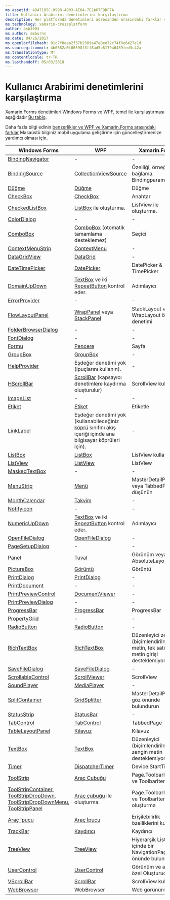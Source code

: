 ```yaml
---
ms.assetid: 4D47185C-8998-4903-AE64-7E2A67F9DF7A
title: Kullanıcı Arabirimi denetimlerini karşılaştırma
description: Her platformda denetimleri adresinden arasındaki farklar ve benzerlikler anlayın.
ms.technology: xamarin-crossplatform
author: asb3993
ms.author: amburns
ms.date: 04/26/2017
ms.openlocfilehash: 01c7f8eaa2f37b2309a47e0ee72c74f8e6427e1d
ms.sourcegitcommit: 4b0582a0f06598f3ff8ad5b817946459fed3c42a
ms.translationtype: MT
ms.contentlocale: tr-TR
ms.lasthandoff: 05/03/2018
---
```

# <a name="ui-controls-comparison"></a>Kullanıcı Arabirimi denetimlerini karşılaştırma

Xamarin.Forms denetimleri Windows Forms ve WPF, temel ile karşılaştırması aşağıdadır [Bu tablo](/dotnet/framework/wpf/advanced/windows-forms-controls-and-equivalent-wpf-controls).

Daha fazla bilgi edinin [benzerlikler ve WPF ve Xamarin.Forms arasındaki farklar](wpf.md) Masaüstü bilginiz mobil uygulama geliştirme için güncelleştirmenize yardımcı olması için.

|Windows Forms|WPF|Xamarin.Forms|
|--- |--- |--- |
|[BindingNavigator](https://msdn.microsoft.com/library/system.windows.forms.bindingnavigator(v=vs.110).aspx)|-|-|
|[BindingSource](https://msdn.microsoft.com/library/system.windows.forms.bindingsource(v=vs.110).aspx)|[CollectionViewSource](https://msdn.microsoft.com/library/system.windows.data.collectionviewsource(v=vs.110).aspx)|Özelliği, örneğin bağlama. Bindingparameters'te|
|[Düğme](https://msdn.microsoft.com/library/system.windows.forms.button(v=vs.110).aspx)|[Düğme](https://msdn.microsoft.com/library/system.windows.controls.button(v=vs.110).aspx)|Düğme|
|[CheckBox](https://msdn.microsoft.com/library/system.windows.forms.checkbox(v=vs.110).aspx)|[CheckBox](https://msdn.microsoft.com/library/system.windows.controls.checkbox(v=vs.110).aspx)|Anahtar|
|[CheckedListBox](https://msdn.microsoft.com/library/system.windows.forms.checkedlistbox(v=vs.110).aspx)|[ListBox](https://msdn.microsoft.com/library/system.windows.controls.listbox(v=vs.110).aspx) ile oluşturma.|ListView ile oluşturma.|
|[ColorDialog](https://msdn.microsoft.com/library/system.windows.forms.colordialog(v=vs.110).aspx)|-|-|
|[ComboBox](https://msdn.microsoft.com/library/system.windows.forms.combobox(v=vs.110).aspx)|[ComboBox](https://msdn.microsoft.com/library/system.windows.controls.combobox(v=vs.110).aspx) (otomatik tamamlama desteklemez)|Seçici|
|[ContextMenuStrip](https://msdn.microsoft.com/library/system.windows.forms.contextmenustrip(v=vs.110).aspx)|[ContextMenu](https://msdn.microsoft.com/library/system.windows.controls.contextmenu(v=vs.110).aspx)|-|
|[DataGridView](https://msdn.microsoft.com/library/system.windows.forms.datagridview(v=vs.110).aspx)|[DataGrid](https://msdn.microsoft.com/library/system.windows.controls.datagrid(v=vs.110).aspx)|-|
|[DateTimePicker](https://msdn.microsoft.com/library/system.windows.forms.datetimepicker(v=vs.110).aspx)|[DatePicker](https://msdn.microsoft.com/library/system.windows.controls.datepicker(v=vs.110).aspx)|DatePicker & TimePicker|
|[DomainUpDown](https://msdn.microsoft.com/library/system.windows.forms.domainupdown(v=vs.110).aspx)|[TextBox](https://msdn.microsoft.com/library/system.windows.controls.textbox(v=vs.110).aspx) ve iki [RepeatButton](https://msdn.microsoft.com/library/system.windows.controls.primitives.repeatbutton(v=vs.110).aspx) kontrol eder.|Adımlayıcı|
|[ErrorProvider](https://msdn.microsoft.com/library/system.windows.forms.errorprovider(v=vs.110).aspx)|-|-|
|[FlowLayoutPanel](https://msdn.microsoft.com/library/system.windows.forms.flowlayoutpanel(v=vs.110).aspx)|[WrapPanel](https://msdn.microsoft.com/library/system.windows.controls.wrappanel(v=vs.110).aspx) veya [StackPanel](https://msdn.microsoft.com/library/system.windows.controls.stackpanel(v=vs.110).aspx)|StackLayout veya WrapLayout özel denetimi|
|[FolderBrowserDialog](https://msdn.microsoft.com/library/system.windows.forms.folderbrowserdialog(v=vs.110).aspx)|-|-|
|[FontDialog](https://msdn.microsoft.com/library/system.windows.forms.fontdialog(v=vs.110).aspx)|-|-|
|[Formu](https://msdn.microsoft.com/library/system.windows.forms.form(v=vs.110).aspx)|[Pencere](https://msdn.microsoft.com/library/system.windows.window(v=vs.110).aspx)|Sayfa|
|[GroupBox](https://msdn.microsoft.com/library/system.windows.forms.groupbox(v=vs.110).aspx)|[GroupBox](https://msdn.microsoft.com/library/system.windows.controls.groupbox(v=vs.110).aspx)|-|
|[HelpProvider](https://msdn.microsoft.com/library/system.windows.forms.helpprovider(v=vs.110).aspx)|Eşdeğer denetimi yok (ipuçlarını kullanın).|-|
|[HScrollBar](https://msdn.microsoft.com/library/system.windows.forms.hscrollbar(v=vs.110).aspx)|[ScrollBar](https://msdn.microsoft.com/library/system.windows.controls.primitives.scrollbar(v=vs.110).aspx) (kapsayıcı denetimlere kaydırma oluşturulur)|ScrollView kullanın|
|[ImageList](https://msdn.microsoft.com/library/system.windows.forms.imagelist(v=vs.110).aspx)|-|-|
|[Etiket](https://msdn.microsoft.com/library/system.windows.forms.label(v=vs.110).aspx)|[Etiket](https://msdn.microsoft.com/library/system.windows.controls.label(v=vs.110).aspx)|Etiketle|
|[LinkLabel](https://msdn.microsoft.com/library/system.windows.forms.linklabel(v=vs.110).aspx)|Eşdeğer denetimi yok (kullanabileceğiniz [köprü](https://msdn.microsoft.com/library/system.windows.documents.hyperlink(v=vs.110).aspx) sınıfını akış içeriği içinde ana bilgisayar köprüleri için).|-|
|[ListBox](https://msdn.microsoft.com/library/system.windows.forms.listbox(v=vs.110).aspx)|[ListBox](https://msdn.microsoft.com/library/system.windows.controls.listbox(v=vs.110).aspx)|ListView kullanın|
|[ListView](https://msdn.microsoft.com/library/system.windows.forms.listview(v=vs.110).aspx)|[ListView](https://msdn.microsoft.com/library/system.windows.controls.listview(v=vs.110).aspx)|ListView|
|[MaskedTextBox](https://msdn.microsoft.com/library/system.windows.forms.maskedtextbox(v=vs.110).aspx)|-|-|
|[MenuStrip](https://msdn.microsoft.com/library/system.windows.forms.menustrip(v=vs.110).aspx)|[Menü](https://msdn.microsoft.com/library/system.windows.controls.menu(v=vs.110).aspx)|MasterDetailPage veya TabbedPage düşünün|
|[MonthCalendar](https://msdn.microsoft.com/library/system.windows.forms.monthcalendar(v=vs.110).aspx)|[Takvim](https://msdn.microsoft.com/library/system.windows.controls.calendar(v=vs.110).aspx)|-|
|[Notifyıcon](https://msdn.microsoft.com/library/system.windows.forms.notifyicon(v=vs.110).aspx)|-|-|
|[NumericUpDown](https://msdn.microsoft.com/library/system.windows.forms.numericupdown(v=vs.110).aspx)|[TextBox](https://msdn.microsoft.com/library/system.windows.controls.textbox(v=vs.110).aspx) ve iki [RepeatButton](https://msdn.microsoft.com/library/system.windows.controls.primitives.repeatbutton(v=vs.110).aspx) kontrol eder.|Adımlayıcı|
|[OpenFileDialog](https://msdn.microsoft.com/library/system.windows.forms.openfiledialog(v=vs.110).aspx)|[OpenFileDialog](https://msdn.microsoft.com/library/microsoft.win32.openfiledialog(v=vs.110).aspx)|-|
|[PageSetupDialog](https://msdn.microsoft.com/library/system.windows.forms.pagesetupdialog(v=vs.110).aspx)|-|-|
|[Panel](https://msdn.microsoft.com/library/system.windows.forms.panel(v=vs.110).aspx)|[Tuval](https://msdn.microsoft.com/library/system.windows.controls.canvas(v=vs.110).aspx)|Görünüm veya AbsoluteLayout|
|[PictureBox](https://msdn.microsoft.com/library/system.windows.forms.picturebox(v=vs.110).aspx)|[Görüntü](https://msdn.microsoft.com/library/system.windows.controls.image(v=vs.110).aspx)|Görüntü|
|[PrintDialog](https://msdn.microsoft.com/library/system.windows.forms.printdialog(v=vs.110).aspx)|[PrintDialog](https://msdn.microsoft.com/library/system.windows.controls.printdialog(v=vs.110).aspx)|-|
|[PrintDocument](https://msdn.microsoft.com/library/system.drawing.printing.printdocument(v=vs.110).aspx)|-|-|
|[PrintPreviewControl](https://msdn.microsoft.com/library/system.windows.forms.printpreviewcontrol(v=vs.110).aspx)|[DocumentViewer](https://msdn.microsoft.com/library/system.windows.controls.documentviewer(v=vs.110).aspx)|-|
|[PrintPreviewDialog](https://msdn.microsoft.com/library/system.windows.forms.printpreviewdialog(v=vs.110).aspx)|-|-|
|[ProgressBar](https://msdn.microsoft.com/library/system.windows.forms.progressbar(v=vs.110).aspx)|[ProgressBar](https://msdn.microsoft.com/library/system.windows.controls.progressbar(v=vs.110).aspx)|ProgressBar|
|[PropertyGrid](https://msdn.microsoft.com/library/system.windows.forms.propertygrid(v=vs.110).aspx)|-|-|
|[RadioButton](https://msdn.microsoft.com/library/system.windows.forms.radiobutton(v=vs.110).aspx)|[RadioButton](https://msdn.microsoft.com/library/system.windows.controls.radiobutton(v=vs.110).aspx)|-|
|[RichTextBox](https://msdn.microsoft.com/library/system.windows.forms.richtextbox(v=vs.110).aspx)|[RichTextBox](https://msdn.microsoft.com/library/system.windows.controls.richtextbox(v=vs.110).aspx)|Düzenleyici zengin (biçimlendirilmiş) metin, tek satırlı metin girişi desteklemiyor|
|[SaveFileDialog](https://msdn.microsoft.com/library/system.windows.forms.savefiledialog(v=vs.110).aspx)|[SaveFileDialog](https://msdn.microsoft.com/library/microsoft.win32.savefiledialog(v=vs.110).aspx)|-|
|[ScrollableControl](https://msdn.microsoft.com/library/system.windows.forms.scrollablecontrol(v=vs.110).aspx)|[ScrollViewer](https://msdn.microsoft.com/library/system.windows.controls.scrollviewer(v=vs.110).aspx)|ScrollView|
|[SoundPlayer](https://msdn.microsoft.com/library/system.media.soundplayer(v=vs.110).aspx)|[MediaPlayer](https://msdn.microsoft.com/library/system.windows.media.mediaplayer(v=vs.110).aspx)|-|
|[SplitContainer](https://msdn.microsoft.com/library/system.windows.forms.splitcontainer(v=vs.110).aspx)|[GridSplitter](https://msdn.microsoft.com/library/system.windows.controls.gridsplitter(v=vs.110).aspx)|MasterDetailPage göz önünde bulundurun|
|[StatusStrip](https://msdn.microsoft.com/library/system.windows.forms.statusstrip(v=vs.110).aspx)|[StatusBar](https://msdn.microsoft.com/library/system.windows.controls.primitives.statusbar(v=vs.110).aspx)|-|
|[TabControl](https://msdn.microsoft.com/library/system.windows.forms.tabcontrol(v=vs.110).aspx)|[TabControl](https://msdn.microsoft.com/library/system.windows.controls.tabcontrol(v=vs.110).aspx)|TabbedPage|
|[TableLayoutPanel](https://msdn.microsoft.com/library/system.windows.forms.tablelayoutpanel(v=vs.110).aspx)|[Kılavuz](https://msdn.microsoft.com/library/system.windows.controls.grid(v=vs.110).aspx)|Kılavuz|
|[TextBox](https://msdn.microsoft.com/library/system.windows.forms.textbox(v=vs.110).aspx)|[TextBox](https://msdn.microsoft.com/library/system.windows.controls.textbox(v=vs.110).aspx)|Düzenleyici (biçimlendirilmiş) zengin metin desteklemiyor|
|[Timer](https://msdn.microsoft.com/library/system.windows.forms.timer(v=vs.110).aspx)|[DispatcherTimer](https://msdn.microsoft.com/library/system.windows.threading.dispatchertimer(v=vs.110).aspx)|Device.StartTime()|
|[ToolStrip](https://msdn.microsoft.com/library/system.windows.forms.toolstrip(v=vs.110).aspx)|[Araç Çubuğu](https://msdn.microsoft.com/library/system.windows.controls.toolbar(v=vs.110).aspx)|Page.ToolbarItems ve ToolbarItem|
|[ToolStripContainer](https://msdn.microsoft.com/library/system.windows.forms.toolstripcontainer(v=vs.110).aspx), [ToolStripDropDown](https://msdn.microsoft.com/library/system.windows.forms.toolstripdropdown(v=vs.110).aspx), [ToolStripDropDownMenu](https://msdn.microsoft.com/library/system.windows.forms.toolstripdropdownmenu(v=vs.110).aspx), [ToolStripPanel](https://msdn.microsoft.com/library/system.windows.forms.toolstrippanel(v=vs.110).aspx)|[Araç çubuğu](https://msdn.microsoft.com/library/system.windows.controls.toolbar(v=vs.110).aspx) ile oluşturma.|Page.ToolbarItems ve ToolbarItem ile oluşturma|
|[Araç İpucu](https://msdn.microsoft.com/library/system.windows.forms.tooltip(v=vs.110).aspx)|[Araç İpucu](https://msdn.microsoft.com/library/system.windows.controls.tooltip(v=vs.110).aspx)|Erişilebilirlik özelliklerini kullanma|
|[TrackBar](https://msdn.microsoft.com/library/system.windows.forms.trackbar(v=vs.110).aspx)|[Kaydırıcı](https://msdn.microsoft.com/library/system.windows.controls.slider(v=vs.110).aspx)|Kaydırıcı|
|[TreeView](https://msdn.microsoft.com/library/system.windows.forms.treeview(v=vs.110).aspx)|[TreeView](https://msdn.microsoft.com/library/system.windows.controls.treeview(v=vs.110).aspx)|Hiyerarşik ListView içinde bir NavigationPage göz önünde bulundurun|
|[UserControl](https://msdn.microsoft.com/library/system.windows.forms.usercontrol(v=vs.110).aspx)|[UserControl](https://msdn.microsoft.com/library/system.windows.controls.usercontrol(v=vs.110).aspx)|Görünüm ve ayrıca özel Oluşturucu|
|[VScrollBar](https://msdn.microsoft.com/library/system.windows.forms.vscrollbar(v=vs.110).aspx)|[ScrollBar](https://msdn.microsoft.com/library/system.windows.controls.primitives.scrollbar(v=vs.110).aspx)|ScrollView kullanın|
|[WebBrowser](https://msdn.microsoft.com/library/system.windows.forms.webbrowser(v=vs.110).aspx)|WebBrowser|Web görünümü|
